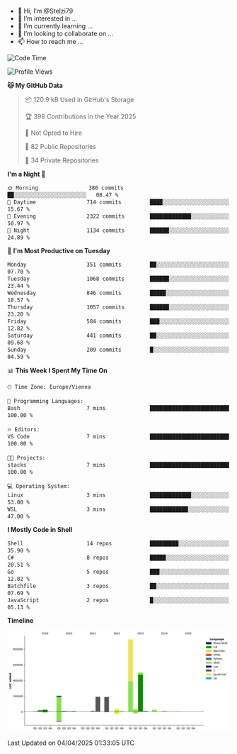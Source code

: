 - 👋 Hi, I’m @Stelzi79
- 👀 I’m interested in ...
- 🌱 I’m currently learning ...
- 💞️ I’m looking to collaborate on ...
- 📫 How to reach me ...

<!--START_SECTION:waka-->
![Code Time](http://img.shields.io/badge/Code%20Time-1%2C135%20hrs%2011%20mins-blue)

![Profile Views](http://img.shields.io/badge/Profile%20Views-0-blue)

**🐱 My GitHub Data** 

> 📦 120.9 kB Used in GitHub's Storage 
 > 
> 🏆 398 Contributions in the Year 2025
 > 
> 🚫 Not Opted to Hire
 > 
> 📜 82 Public Repositories 
 > 
> 🔑 34 Private Repositories 
 > 
**I'm a Night 🦉** 

```text
🌞 Morning                386 commits         ██░░░░░░░░░░░░░░░░░░░░░░░   08.47 % 
🌆 Daytime                714 commits         ████░░░░░░░░░░░░░░░░░░░░░   15.67 % 
🌃 Evening                2322 commits        █████████████░░░░░░░░░░░░   50.97 % 
🌙 Night                  1134 commits        ██████░░░░░░░░░░░░░░░░░░░   24.89 % 
```
📅 **I'm Most Productive on Tuesday** 

```text
Monday                   351 commits         ██░░░░░░░░░░░░░░░░░░░░░░░   07.70 % 
Tuesday                  1068 commits        ██████░░░░░░░░░░░░░░░░░░░   23.44 % 
Wednesday                846 commits         █████░░░░░░░░░░░░░░░░░░░░   18.57 % 
Thursday                 1057 commits        ██████░░░░░░░░░░░░░░░░░░░   23.20 % 
Friday                   584 commits         ███░░░░░░░░░░░░░░░░░░░░░░   12.82 % 
Saturday                 441 commits         ██░░░░░░░░░░░░░░░░░░░░░░░   09.68 % 
Sunday                   209 commits         █░░░░░░░░░░░░░░░░░░░░░░░░   04.59 % 
```


📊 **This Week I Spent My Time On** 

```text
🕑︎ Time Zone: Europe/Vienna

💬 Programming Languages: 
Bash                     7 mins              █████████████████████████   100.00 % 

🔥 Editors: 
VS Code                  7 mins              █████████████████████████   100.00 % 

🐱‍💻 Projects: 
stacks                   7 mins              █████████████████████████   100.00 % 

💻 Operating System: 
Linux                    3 mins              █████████████░░░░░░░░░░░░   53.00 % 
WSL                      3 mins              ████████████░░░░░░░░░░░░░   47.00 % 
```

**I Mostly Code in Shell** 

```text
Shell                    14 repos            █████████░░░░░░░░░░░░░░░░   35.90 % 
C#                       8 repos             █████░░░░░░░░░░░░░░░░░░░░   20.51 % 
Go                       5 repos             ███░░░░░░░░░░░░░░░░░░░░░░   12.82 % 
Batchfile                3 repos             ██░░░░░░░░░░░░░░░░░░░░░░░   07.69 % 
JavaScript               2 repos             █░░░░░░░░░░░░░░░░░░░░░░░░   05.13 % 
```



**Timeline**

![Lines of Code chart](https://raw.githubusercontent.com/Stelzi79/Stelzi79/main/assets/bar_graph.png)


 Last Updated on 04/04/2025 01:33:05 UTC
<!--END_SECTION:waka-->

<!---
Stelzi79/Stelzi79 is a ✨ special ✨ repository because its `README.md` (this file) appears on your GitHub profile.
You can click the Preview link to take a look at your changes.
--->

